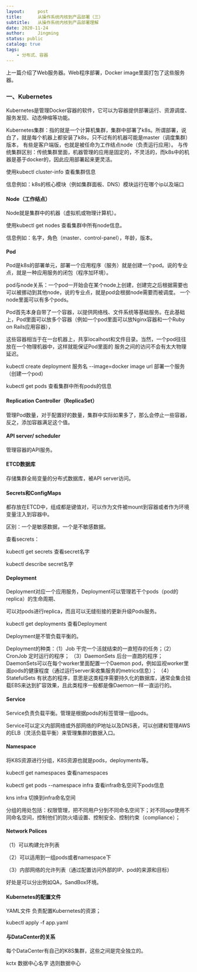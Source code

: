 ```yaml
---
layout:     post
title:      从操作系统内核到产品部署（三）
subtitle:   从操作系统内核到产品部署理解
date: 2020-11-24
author:     Jingming
status: public
catalog: true
tags:
    - 分布式、容器
---
```


上一篇介绍了Web服务器。Web程序部署，Docker image里面打包了这些服务器。

### 一、Kubernetes

Kubernetes是管理Docker容器的软件，它可以为容器提供部署运行、资源调度、服务发现、动态伸缩等功能。

Kubernetes集群：指的就是一个计算机集群，集群中部署了k8s。所谓部署，说白了，就是每个机器上都安装了k8s，只不过有的机器可能是master（调度集群）版本，
有些是客户端版，也就是被任命为工作结点node（负责运行应用）。
与传统集群区别：传统集群里面，机器管理的应用是固定的，不灵活的，而k8s中的机器是基于docker的，因此应用部署起来更灵活。

使用kubectl cluster-info 查看集群信息

信息例如：k8s的核心模块（例如集群面板、DNS）模块运行在哪个ip以及端口

#### Node（工作结点）

Node就是集群中的机器（虚拟机或物理计算机）。

使用kubectl get nodes 查看集群中所有node信息。

信息例如：名字，角色（master、control-panel），年龄，版本。

#### Pod

Pod是k8s的部署单元，部署一个应用程序（服务）就是创建一个pod。说的专业点，就是一种应用服务的闭包（程序加环境）。

pod与node关系：一个pod一开始会在某个node上创建，创建完之后根据需要也可以被挪动到其他node，说的专业点，就是pod会根据node需要而被调度。
一个node里面可以有多个pods。

Pod首先本身自带了一个容器，以提供网络栈、文件系统等基础服务。在此基础上，Pod里面可以放多个容器（例如一个pod里面可以放Nginx容器和一个Ruby on Rails应用容器），  

这些容器相当于在一台机器上，共享localhost和文件目录。当然，一个pod往往放在一个物理机器中，这样就能保证Pod里面的
服务之间的访问不会有太大物理延迟。

kubectl create deployment 服务名 --image=docker image url 部署一个服务（创建一个pod）

kubectl get pods 查看集群中所有pods的信息

#### Replication Controller（ReplicaSet）

管理Pod数量，对于配置好的数量，集群中实际如果多了，那么会停止一些容器，反之，添加容器满足这个值。

#### API server/ scheduler

管理容器的API服务。

#### ETCD数据库

存储集群全局变量的分布式数据库，被API server访问。

#### Secrets和ConfigMaps

都存放在ETCD中，组成都是键值对，可以作为文件被mount到容器或者作为环境变量注入到容器中。

区别：一个是敏感数据，一个是不敏感数据。

查看secrets：

kubectl get secrets 查看secret名字

kubectl describe secret名字

#### Deployment

Deployment对应一个应用服务，Deployment可以管理若干个pods（pod的replica）的生命周期、

可以对pods进行replica，而且可以无缝衔接的更新升级Pods服务。

kubectl get deployments 查看Deployment

Deployment是不管负载平衡的。

Deployment的种类：（1）Job 干完一个活就结束的一直短存的任务；（2）CronJob 定时运行的程序；
（3）DaemonSets 后台一直跑的程序；DaemonSets可以在每个worker里面配置一个Daemon pod，例如监视worker里面pods的健康程度（通过运行server来收集服务的metrics信息）；
（4）StatefulSets 有状态的程序，意思是这类程序需要持久化的数据库，通常会集合挂载EBS来达到扩容效果，且此类程序一般都是像Daemon一样一直运行的。

#### Service

Service负责负载平衡。管理是根据pods的标签管理一组pods。

Service可以定义内部网络或外部网络的IP地址以及DNS表，可以创建和管理AWS的ELB（灵活负载平衡）来管理集群的数据入口。

#### Namespace

将K8S资源进行分组，K8S资源也就是pods，deployments等。

kubectl get namespaces 查看namespaces

kubectl get pods --namespace infra 查看infra命名空间下pods信息

kns infra 切换到infra命名空间

分组的用处包括：权限管理，把不同用户分到不同命名空间下；对不同app使用不同命名空间，控制他们的防火墙设置、控制安全、控制约束（compliance）；

#### Network Polices

（1）可以构建允许列表

（2）可以适用到一组pods或者namespace下

（3）内部网络的允许列表（通过配置访问外部的IP、pod的来源和目标）

好处是可以分出例如QA，SandBox环境。

#### Kubernetes的配置文件

YAML文件 负责配置Kubernetes的资源；

kubectl apply -f app.yaml

#### 与DataCenter的关系

每个DataCenter有自己的K8S集群，这些之间是完全独立的。

kctx 数据中心名字 选则数据中心